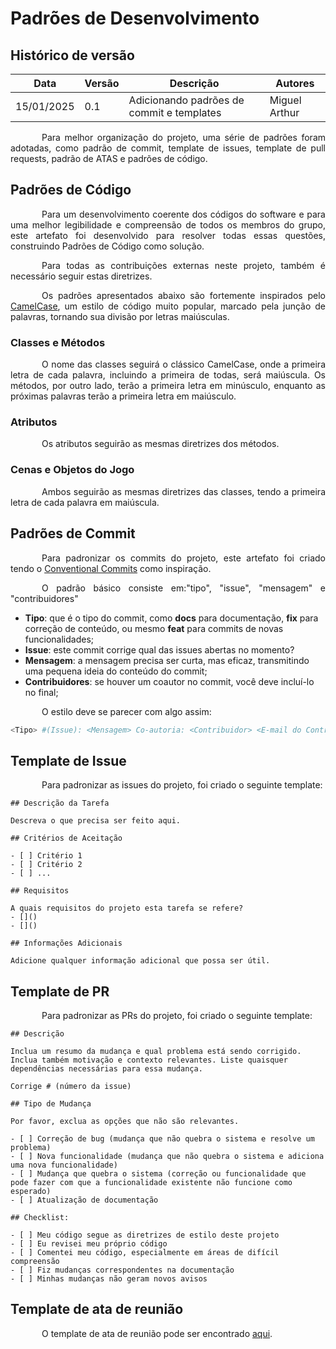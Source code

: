 # Padrões de Desenvolvimento

## Histórico de versão

|Data|Versão|Descrição|Autores|
|--|--|--|--|
|15/01/2025|0.1|Adicionando padrões de commit e templates|Miguel Arthur|

<p style="text-indent: 50px;text-align: justify;"> Para melhor organização do projeto, uma série de padrões foram adotadas, como padrão de commit, template de issues, template de pull requests, padrão de ATAS e padrões de código. </p>

## Padrões de Código
<p style="text-indent: 50px;text-align: justify;"> Para um desenvolvimento coerente dos códigos do software e para uma melhor legibilidade e compreensão de todos os membros do grupo, este artefato foi desenvolvido para resolver todas essas questões, construindo Padrões de Código como solução. </p>

<p style="text-indent: 50px;text-align: justify;"> Para todas as contribuições externas neste projeto, também é necessário seguir estas diretrizes. </p>

<p style="text-indent: 50px;text-align: justify;"> Os padrões apresentados abaixo são fortemente inspirados pelo <a href="https://en.wikipedia.org/wiki/Camel_case" target="_blank">CamelCase</a>, um estilo de código muito popular, marcado pela junção de palavras, tornando sua divisão por letras maiúsculas. </p>

### Classes e Métodos
<p style="text-indent: 50px;text-align: justify;"> O nome das classes seguirá o clássico CamelCase, onde a primeira letra de cada palavra, incluindo a primeira de todas, será maiúscula. Os métodos, por outro lado, terão a primeira letra em minúsculo, enquanto as próximas palavras terão a primeira letra em maiúsculo. </p>

### Atributos
<p style="text-indent: 50px;text-align: justify;"> Os atributos seguirão as mesmas diretrizes dos métodos. </p>

### Cenas e Objetos do Jogo
<p style="text-indent: 50px;text-align: justify;"> Ambos seguirão as mesmas diretrizes das classes, tendo a primeira letra de cada palavra em maiúscula. </p>

## Padrões de Commit
<p style="text-indent: 50px;text-align: justify;"> Para padronizar os commits do projeto, este artefato foi criado tendo o <a href="https://www.conventionalcommits.org/en/v1.0.0/" target="_blank">Conventional Commits</a> como inspiração. </p>

<p style="text-indent: 50px;text-align: justify;"> O padrão básico consiste em:"tipo", "issue", "mensagem" e "contribuidores" </p>

- **Tipo**: que é o tipo do commit, como **docs** para documentação, **fix** para correção de conteúdo, ou mesmo **feat** para commits de novas funcionalidades;
- **Issue**: este commit corrige qual das issues abertas no momento?
- **Mensagem**: a mensagem precisa ser curta, mas eficaz, transmitindo uma pequena ideia do conteúdo do commit;
- **Contribuidores**: se houver um coautor no commit, você deve incluí-lo no final;

<p style="text-indent: 50px;text-align: justify;"> O estilo deve se parecer com algo assim: </p>

```bash
<Tipo> #(Issue): <Mensagem> Co-autoria: <Contribuidor> <E-mail do Contribuidor>
```

## Template de Issue

<p style="text-indent: 50px;text-align: justify;"> Para padronizar as issues do projeto, foi criado o seguinte template: </p>

    ## Descrição da Tarefa

    Descreva o que precisa ser feito aqui.

    ## Critérios de Aceitação

    - [ ] Critério 1
    - [ ] Critério 2
    - [ ] ...

    ## Requisitos

    A quais requisitos do projeto esta tarefa se refere?
    - []()
    - []()

    ## Informações Adicionais

    Adicione qualquer informação adicional que possa ser útil.


## Template de PR

<p style="text-indent: 50px;text-align: justify;"> Para padronizar as PRs do projeto, foi criado o seguinte template: </p>

    ## Descrição

    Inclua um resumo da mudança e qual problema está sendo corrigido. Inclua também motivação e contexto relevantes. Liste quaisquer dependências necessárias para essa mudança.

    Corrige # (número da issue)

    ## Tipo de Mudança

    Por favor, exclua as opções que não são relevantes.

    - [ ] Correção de bug (mudança que não quebra o sistema e resolve um problema)
    - [ ] Nova funcionalidade (mudança que não quebra o sistema e adiciona uma nova funcionalidade)
    - [ ] Mudança que quebra o sistema (correção ou funcionalidade que pode fazer com que a funcionalidade existente não funcione como esperado)
    - [ ] Atualização de documentação

    ## Checklist:

    - [ ] Meu código segue as diretrizes de estilo deste projeto
    - [ ] Eu revisei meu próprio código
    - [ ] Comentei meu código, especialmente em áreas de difícil compreensão
    - [ ] Fiz mudanças correspondentes na documentação
    - [ ] Minhas mudanças não geram novos avisos

## Template de ata de reunião

<p style="text-indent: 50px;text-align: justify;"> O template de ata de reunião pode ser encontrado <a href="" target="_blank">aqui</a>.</p>